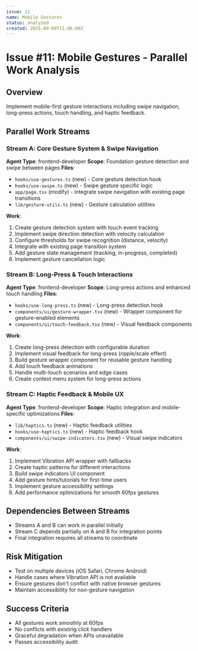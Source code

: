 ```yaml
---
issue: 11
name: Mobile Gestures
status: analyzed
created: 2025-09-09T11:06:00Z
---
```


# Issue #11: Mobile Gestures - Parallel Work Analysis

## Overview
Implement mobile-first gesture interactions including swipe navigation, long-press actions, touch handling, and haptic feedback.

## Parallel Work Streams

### Stream A: Core Gesture System & Swipe Navigation
**Agent Type**: frontend-developer
**Scope**: Foundation gesture detection and swipe between pages
**Files**:
- `hooks/use-gestures.ts` (new) - Core gesture detection hook
- `hooks/use-swipe.ts` (new) - Swipe gesture specific logic
- `app/page.tsx` (modify) - Integrate swipe navigation with existing page transitions
- `lib/gesture-utils.ts` (new) - Gesture calculation utilities

**Work**:
1. Create gesture detection system with touch event tracking
2. Implement swipe direction detection with velocity calculation
3. Configure thresholds for swipe recognition (distance, velocity)
4. Integrate with existing page transition system
5. Add gesture state management (tracking, in-progress, completed)
6. Implement gesture cancellation logic

### Stream B: Long-Press & Touch Interactions
**Agent Type**: frontend-developer
**Scope**: Long-press actions and enhanced touch handling
**Files**:
- `hooks/use-long-press.ts` (new) - Long-press detection hook
- `components/ui/gesture-wrapper.tsx` (new) - Wrapper component for gesture-enabled elements
- `components/ui/touch-feedback.tsx` (new) - Visual feedback components

**Work**:
1. Create long-press detection with configurable duration
2. Implement visual feedback for long-press (ripple/scale effect)
3. Build gesture wrapper component for reusable gesture handling
4. Add touch feedback animations
5. Handle multi-touch scenarios and edge cases
6. Create context menu system for long-press actions

### Stream C: Haptic Feedback & Mobile UX
**Agent Type**: frontend-developer
**Scope**: Haptic integration and mobile-specific optimizations
**Files**:
- `lib/haptics.ts` (new) - Haptic feedback utilities
- `hooks/use-haptics.ts` (new) - Haptic feedback hook
- `components/ui/swipe-indicators.tsx` (new) - Visual swipe indicators

**Work**:
1. Implement Vibration API wrapper with fallbacks
2. Create haptic patterns for different interactions
3. Build swipe indicators UI component
4. Add gesture hints/tutorials for first-time users
5. Implement gesture accessibility settings
6. Add performance optimizations for smooth 60fps gestures

## Dependencies Between Streams
- Streams A and B can work in parallel initially
- Stream C depends partially on A and B for integration points
- Final integration requires all streams to coordinate

## Risk Mitigation
- Test on multiple devices (iOS Safari, Chrome Android)
- Handle cases where Vibration API is not available
- Ensure gestures don't conflict with native browser gestures
- Maintain accessibility for non-gesture navigation

## Success Criteria
- All gestures work smoothly at 60fps
- No conflicts with existing click handlers
- Graceful degradation when APIs unavailable
- Passes accessibility audit